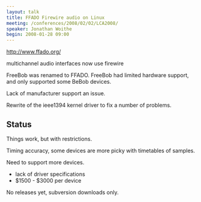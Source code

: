 ```yaml
---
layout: talk
title: FFADO Firewire audio on Linux
meeting: /conferences/2008/02/02/LCA2008/
speaker: Jonathan Woithe
begin: 2008-01-28 09:00
---
```

<http://www.ffado.org/>

multichannel audio interfaces now use firewire

FreeBob was renamed to FFADO. FreeBob had limited hardware support,
and only supported some BeBob devices.

Lack of manufacturer support an issue.

Rewrite of the ieee1394 kernel driver to fix a number of problems.

## Status

Things work, but with restrictions.

Timing accuracy, some devices are more picky with timetables of samples.

Need to support more devices.

* lack of driver specifications
* $1500 - $3000 per device

No releases yet, subversion downloads only.
